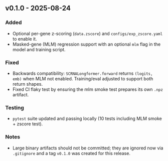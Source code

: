 ## v0.1.0 - 2025-08-24

### Added
- Optional per-gene z-scoring (`data.zscore`) and `configs/exp_zscore.yaml` to enable it.
- Masked-gene (MLM) regression support with an optional `mlm` flag in the model and training script.

### Fixed
- Backwards compatibility: `SCRNALongformer.forward` returns `(logits, emb)` when MLM not enabled. Training/eval adjusted to support both return shapes.
- Fixed CI flaky test by ensuring the mlm smoke test prepares its own `.npz` artifact.

### Testing
- `pytest` suite updated and passing locally (10 tests including MLM smoke + zscore test).

### Notes
- Large binary artifacts should not be committed; they are ignored now via `.gitignore` and a tag `v0.1.0` was created for this release.
